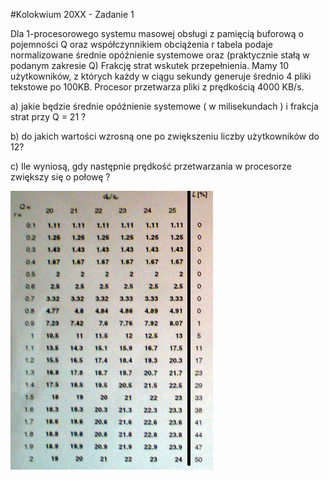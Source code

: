 #Kolokwium 20XX - Zadanie 1

Dla 1-procesorowego systemu masowej obsługi z pamięcią buforową o pojemności Q oraz współczynnikiem obciążenia r tabela podaje normalizowane średnie opóźnienie systemowe oraz (praktycznie stałą w podanym zakresie Q) Frakcję strat wskutek przepełnienia. 
Mamy 10 użytkowników, z których każdy w ciągu sekundy generuje średnio 4 pliki tekstowe po 100KB. Procesor przetwarza pliki z prędkością 4000 KB/s.

a) jakie będzie średnie opóźnienie systemowe ( w milisekundach ) i frakcja strat przy Q = 21 ?

b) do jakich wartości wzrosną one po zwiększeniu liczby użytkowników do 12?

c) Ile wyniosą, gdy następnie prędkość przetwarzania w procesorze zwiększy się o połowę ?

![01.png](01.png "01.png")